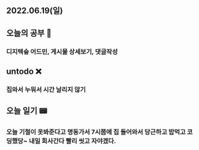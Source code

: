 ## 2022.06.19(일)

## 오늘의 공부 🎉
### 디지텍숲 어드민, 게시물 상세보기, 댓글작성

## untodo ❌
### 집와서 누워서 시간 날리지 않기


## 오늘 일기 📟
### 오늘 기철이 옷봐준다고 명동가서 7시쯤에 집 들어와서 당근하고 밥먹고 코딩했당~ 내일 회사간다 빨리 씻고 자야겠다. 